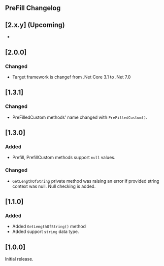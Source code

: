 ## PreFill Changelog

<!--
## [Unreleased]

### Added

### Changed

### Removed
-->

## [2.x.y] (Upcoming)
*

## [2.0.0]

### Changed
  * Target framework is changef from .Net Core 3.1 to .Net 7.0

## [1.3.1]

### Changed
  * PreFilledCustom methods' name changed with `PreFilledCustom()`.

## [1.3.0]

### Added
  * Prefill, PrefillCustom methods support `null` values.
### Changed
  * `GetLengthOfString` private method was raising an error if provided string context was null. Null checking is added.

## [1.1.0]

### Added
* Added `GetLengthOfString()` method
* Added support `string` data type.

## [1.0.0]
Initial release.